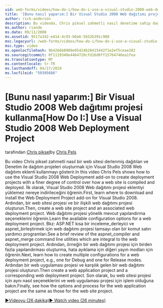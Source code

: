 ```yaml
---
uid: web-forms/videos/how-do-i/how-do-i-use-a-visual-studio-2008-web-deployment-project
title: '[Bunu nasıl yaparım:] Bir Visual Studio 2008 Web dağıtımı projesi kullanma | Microsoft Docs'
author: rick-anderson
description: Bu videoda, Chris piksel zahmetli nasıl denetime sahip dağıtım projeleri oluşturmak için Visual Studio 2008 Web dağıtımı eklenti kullanmayı gösterir...
ms.author: riande
ms.date: 09/11/2008
ms.assetid: 9517a342-e414-4c93-b0a6-5b52b391c908
msc.legacyurl: /web-forms/videos/how-do-i/how-do-i-use-a-visual-studio-2008-web-deployment-project
msc.type: video
ms.openlocfilehash: 9b4266b0909e95424b28415442f1e2ef5ceae382
ms.sourcegitcommit: 0f1119340e4464720cfd16d0ff15764746ea1fea
ms.translationtype: MT
ms.contentlocale: tr-TR
ms.lasthandoff: 04/17/2019
ms.locfileid: "59395686"
---
```

# <a name="how-do-i-use-a-visual-studio-2008-web-deployment-project"></a><span data-ttu-id="dd09a-103">[Bunu nasıl yaparım:] Bir Visual Studio 2008 Web dağıtımı projesi kullanma</span><span class="sxs-lookup"><span data-stu-id="dd09a-103">[How Do I:] Use a Visual Studio 2008 Web Deployment Project</span></span>

<span data-ttu-id="dd09a-104">tarafından [Chris piksel](https://twitter.com/chrispels)</span><span class="sxs-lookup"><span data-stu-id="dd09a-104">by [Chris Pels](https://twitter.com/chrispels)</span></span>

<span data-ttu-id="dd09a-105">Bu video Chris piksel zahmetli nasıl bir web sitesi derlenmiş dağıtılan ve Denetim ile dağıtım projeleri oluşturmak için Visual Studio 2008 Web dağıtımı eklenti kullanmayı gösterir.</span><span class="sxs-lookup"><span data-stu-id="dd09a-105">In this video Chris Pels shows how to use the Visual Studio 2008 Web Deployment add-on to create deployment projects with a finer degree of control over how a web site is compiled and deployed.</span></span> <span data-ttu-id="dd09a-106">İlk olarak, Visual Studio 2008 Web dağıtımı projesi eklentiyi yüklemez nereye indirileceğini öğrenin.</span><span class="sxs-lookup"><span data-stu-id="dd09a-106">First, learn where to download and install the Web Deployment Project add-on for Visual Studio 2008.</span></span> <span data-ttu-id="dd09a-107">Ardından, bir web sitesi projesi ve bir ilişkili web dağıtımı projesi oluşturun.</span><span class="sxs-lookup"><span data-stu-id="dd09a-107">Then, create a web site project and an associated web deployment project.</span></span> <span data-ttu-id="dd09a-108">Web dağıtımı projesi yönelik mevcut yapılandırma seçeneklerini öğrenin.</span><span class="sxs-lookup"><span data-stu-id="dd09a-108">Learn the available configuration options for a web deployment project.</span></span> <span data-ttu-id="dd09a-109">Bkz: ASP.NET kısa bir inceleme\_derleyici ve aspnet\_birleştirmek için web dağıtımı projesi tamsayı olan bir komut satırı yardımcı programları.</span><span class="sxs-lookup"><span data-stu-id="dd09a-109">See a brief review of the aspnet\_compiler and aspnet\_merge command line utilities which are integral to the web deployment project.</span></span> <span data-ttu-id="dd09a-110">Ardından, örneğin bir web dağıtımı projesi için birden fazla yapılandırması oluşturma, hata ayıklama için diğeri yayın modları için öğrenin.</span><span class="sxs-lookup"><span data-stu-id="dd09a-110">Next, learn how to create multiple configurations for a web deployment project, e.g., one for Debug and one for Release modes.</span></span> <span data-ttu-id="dd09a-111">Ardından bir web uygulaması projesi ve karşılık gelen bir web dağıtımı projesi oluşturun.</span><span class="sxs-lookup"><span data-stu-id="dd09a-111">Then create a web application project and a corresponding web deployment project.</span></span> <span data-ttu-id="dd09a-112">Son olarak, bu web sitesi projesi için aynı nasıl seçeneklerini ve web uygulaması projesi için işlem olduğuna bakın.</span><span class="sxs-lookup"><span data-stu-id="dd09a-112">Finally, see how the options and process for the web application project are the same as those for the web site project.</span></span>

[<span data-ttu-id="dd09a-113">&#9654;Videoyu (26 dakika)</span><span class="sxs-lookup"><span data-stu-id="dd09a-113">&#9654; Watch video (26 minutes)</span></span>](https://channel9.msdn.com/Blogs/ASP-NET-Site-Videos/how-do-i-use-a-visual-studio-2008-web-deployment-project)
